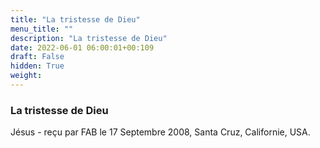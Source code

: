 ```yaml
---
title: "La tristesse de Dieu"
menu_title: ""
description: "La tristesse de Dieu"
date: 2022-06-01 06:00:01+00:109
draft: False
hidden: True
weight:
---
```

### La tristesse de Dieu

Jésus - reçu par FAB le 17 Septembre 2008, Santa Cruz, Californie, USA.




